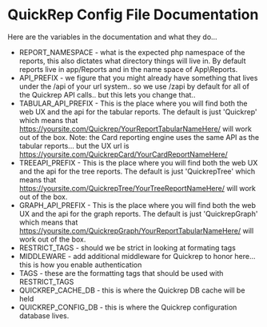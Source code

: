 QuickRep Config File Documentation
===========================

Here are the variables in the documentation and what they do... 

* REPORT_NAMESPACE - what is the expected php namespace of the reports, this also dictates what directory things will live in. By default reports live in app/Reports and in the name space of App\Reports.
* API_PREFIX - we figure that you might already have something that lives under the /api of your url system.. so we use /zapi by default for all of the Quickrep API calls.. but this lets you change that..
* TABULAR_API_PREFIX - This is the place where you will find both the web UX and the api for the tabular reports. The default is just 'Quickrep' which means that https://yoursite.com/Quickrep/YourReportTabularNameHere/ will work out of the box. Note: the Card  reporting engine uses the same API as the tabular reports... but the UX url is https://yoursite.com/QuickrepCard/YourCardReportNameHere/
* TREEAPI_PREFIX - This is the place where you will find both the web UX and the api for the tree reports. The default is just 'QuickrepTree' which means that https://yoursite.com/QuickrepTree/YourTreeReportNameHere/ will work out of the box.
* GRAPH_API_PREFIX - This is the place where you will find both the web UX and the api for the graph reports. The default is just 'QuickrepGraph' which means that https://yoursite.com/QuickrepGraph/YourReportTabularNameHere/ will work out of the box.
* RESTRICT_TAGS - should we be strict in looking at formating tags
* MIDDLEWARE - add additional middleware for Quickrep to honor here... this is how you enable authentication
* TAGS - these are the formatting tags that should be used with RESTRICT_TAGS
* QUICKREP_CACHE_DB - this is where the Quickrep DB cache will be held
* QUICKREP_CONFIG_DB - this is where the Quickrep configuration database lives.


